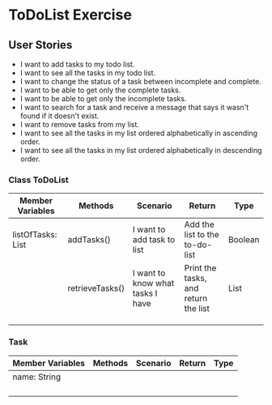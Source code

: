 # ToDoList Exercise


## User Stories
- I want to add tasks to my todo list.
- I want to see all the tasks in my todo list.
- I want to change the status of a task between incomplete and complete.
- I want to be able to get only the complete tasks.
- I want to be able to get only the incomplete tasks.
- I want to search for a task and receive a message that says it wasn't found if it doesn't exist.
- I want to remove tasks from my list.
- I want to see all the tasks in my list ordered alphabetically in ascending order.
- I want to see all the tasks in my list ordered alphabetically in descending order.

### Class ToDoList
 
| Member Variables  | Methods         | Scenario                         | Return                               | Type       |
|-------------------|-----------------|----------------------------------|--------------------------------------|------------|
| listOfTasks: List | addTasks()      | I want to add task to list       | Add the list to the to-do-list       | Boolean    |
|                   | retrieveTasks() | I want to know what tasks I have | Print the tasks, and return the list | List<Task> |
|                   |                 |                                  |                                      |            |
|                   |                 |                                  |                                      |            |
|                   |                 |                                  |                                      |            |


### Task

| Member Variables | Methods | Scenario | Return | Type |
|------------------|---------|----------|--------|------|
| name: String     |         |          |        |      |
|                  |         |          |        |      |
|                  |         |          |        |      |
|                  |         |          |        |      |
|                  |         |          |        |      |